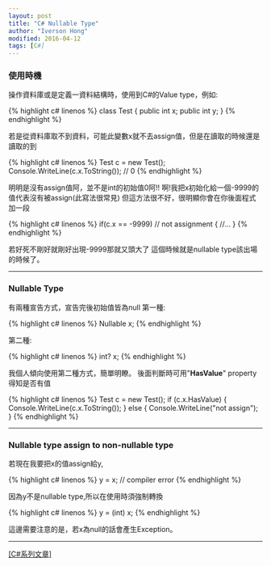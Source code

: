 ```yaml
---
layout: post
title: "C# Nullable Type"
author: "Iverson Hong"
modified: 2016-04-12
tags: [C#]
---
```


### 使用時機

操作資料庫或是定義一資料結構時，使用到C#的Value type，例如:

{% highlight c# linenos %}
class Test
{
    public int x;
    public int y;
}
{% endhighlight %}

若是從資料庫取不到資料，可能此變數x就不去assign值，但是在讀取的時候還是讀取的到

{% highlight c# linenos %}
Test c = new Test();
Console.WriteLine(c.x.ToString());  // 0
{% endhighlight %}

明明是沒有assign值阿，並不是int的初始值0阿!!
啊!我把x初始化給一個-9999的值代表沒有被assign(此寫法很常見)
但這方法很不好，很明顯你會在你後面程式加一段

{% highlight c# linenos %}
if(c.x == -9999) // not assignment
{
    //...
}
{% endhighlight %}

若好死不剛好就剛好出現-9999那就又頭大了
這個時候就是nullable type該出場的時候了。

----------

### Nullable Type

有兩種宣告方式，宣告完後初始值皆為null
第一種:

{% highlight c# linenos %}
Nullable<int> x;
{% endhighlight %}

第二種:

{% highlight c# linenos %}
int? x;
{% endhighlight %}

我個人傾向使用第二種方式，簡單明瞭。
後面判斷時可用"**HasValue**" property得知是否有值

{% highlight c# linenos %}
Test c = new Test();
if (c.x.HasValue)
{
    Console.WriteLine(c.x.ToString());
}
else
{
    Console.WriteLine("not assign");
}
{% endhighlight %}

----------

### Nullable type assign to non-nullable type

若現在我要把x的值assign給y,

{% highlight c# linenos %}
y = x; // compiler error
{% endhighlight %}

因為y不是nullable type,所以在使用時須強制轉換

{% highlight c# linenos %}
y = (int) x;
{% endhighlight %}

這邊需要注意的是，若x為null的話會產生Exception。

----------

[[C#系列文章]](http://yu-qiao-hong.github.io/tags/#C#)